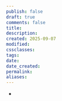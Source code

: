 ```yaml
---
publish: false
draft: true
comments: false
title:
description:
created: 2025-09-07
modified:
cssclasses:
tags:
date:
date_created:
permalink:
aliases:
---
```

- 